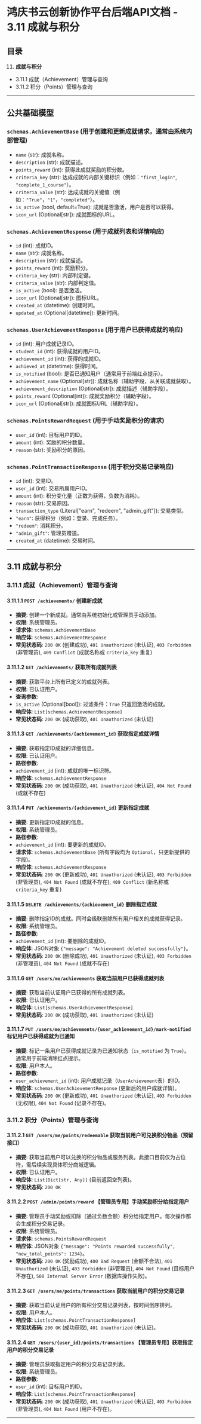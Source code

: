 
# **鸿庆书云创新协作平台后端API文档 - 3.11 成就与积分**

## **目录**

11. **成就与积分**
 * 3.11.1 成就（Achievement）管理与查询
 * 3.11.2 积分（Points）管理与查询

---

## **公共基础模型**

### `schemas.AchievementBase` (用于创建和更新成就请求，通常由系统内部管理)

* `name` (str): 成就名称。
* `description` (str): 成就描述。
* `points_reward` (int): 获得此成就奖励的积分数。
* `criteria_key` (str): 达成成就的内部关键标识（例如：`"first_login"`, `"complete_1_course"`）。
* `criteria_value` (str): 达成成就的关键值（例如：`"True"`，`"1"`，`"completed"`）。
* `is_active` (bool, default=True): 成就是否激活，用户是否可以获得。
* `icon_url` (Optional[str]): 成就图标的URL。

### `schemas.AchievementResponse` (用于成就列表和详情响应)

* `id` (int): 成就ID。
* `name` (str): 成就名称。
* `description` (str): 成就描述。
* `points_reward` (int): 奖励积分。
* `criteria_key` (str): 内部判定键。
* `criteria_value` (str): 内部判定值。
* `is_active` (bool): 是否激活。
* `icon_url` (Optional[str]): 图标URL。
* `created_at` (datetime): 创建时间。
* `updated_at` (Optional[datetime]): 更新时间。

### `schemas.UserAchievementResponse` (用于用户已获得成就的响应)

* `id` (int): 用户成就记录ID。
* `student_id` (int): 获得成就的用户ID。
* `achievement_id` (int): 获得的成就ID。
* `achieved_at` (datetime): 获得时间。
* `is_notified` (bool): 是否已通知用户（通常用于前端红点提示）。
* `achievement_name` (Optional[str]): 成就名称（辅助字段，从关联成就获取）。
* `achievement_description` (Optional[str]): 成就描述（辅助字段）。
* `points_reward` (Optional[int]): 成就奖励积分（辅助字段）。
* `icon_url` (Optional[str]): 成就图标URL（辅助字段）。

### `schemas.PointsRewardRequest` (用于手动奖励积分的请求)

* `user_id` (int): 目标用户的ID。
* `amount` (int): 奖励的积分数量。
* `reason` (str): 奖励积分的原因。

### `schemas.PointTransactionResponse` (用于积分交易记录响应)

* `id` (int): 交易ID。
* `user_id` (int): 交易所属用户ID。
* `amount` (int): 积分变化量（正数为获得，负数为消耗）。
* `reason` (str): 交易原因。
* `transaction_type` (Literal["earn", "redeem", "admin_gift"]): 交易类型。
 * `"earn"`: 获得积分（例如：登录、完成任务）。
 * `"redeem"`: 消耗积分。
 * `"admin_gift"`: 管理员赠送。
* `created_at` (datetime): 交易时间。

---

## **3.11 成就与积分**

### **3.11.1 成就（Achievement）管理与查询**

#### **3.11.1.1 `POST /achievements/` 创建新成就**

* **摘要**: 创建一个新成就。通常由系统初始化或管理员手动添加。
* **权限**: 系统管理员。
* **请求体**: `schemas.AchievementBase`
* **响应体**: `schemas.AchievementResponse`
* **常见状态码**: `200 OK` (创建成功), `401 Unauthorized` (未认证), `403 Forbidden` (非管理员), `409 Conflict` (成就名称或 `criteria_key` 重复)

#### **3.11.1.2 `GET /achievements/` 获取所有成就列表**

* **摘要**: 获取平台上所有已定义的成就列表。
* **权限**: 已认证用户。
* **查询参数**:
 * `is_active` (Optional[bool]): 过滤条件：`True` 只返回激活的成就。
* **响应体**: `List[schemas.AchievementResponse]`
* **常见状态码**: `200 OK` (成功获取), `401 Unauthorized` (未认证)

#### **3.11.1.3 `GET /achievements/{achievement_id}` 获取指定成就详情**

* **摘要**: 获取指定ID成就的详细信息。
* **权限**: 已认证用户。
* **路径参数**:
 * `achievement_id` (int): 成就的唯一标识符。
* **响应体**: `schemas.AchievementResponse`
* **常见状态码**: `200 OK` (成功获取), `401 Unauthorized` (未认证), `404 Not Found` (成就不存在)

#### **3.11.1.4 `PUT /achievements/{achievement_id}` 更新指定成就**

* **摘要**: 更新指定ID成就的信息。
* **权限**: 系统管理员。
* **路径参数**:
 * `achievement_id` (int): 要更新的成就ID。
* **请求体**: `schemas.AchievementBase` (所有字段均为 `Optional`，只更新提供的字段)。
* **响应体**: `schemas.AchievementResponse`
* **常见状态码**: `200 OK` (更新成功), `401 Unauthorized` (未认证), `403 Forbidden` (非管理员), `404 Not Found` (成就不存在), `409 Conflict` (新名称或 `criteria_key` 重复)

#### **3.11.1.5 `DELETE /achievements/{achievement_id}` 删除指定成就**

* **摘要**: 删除指定ID的成就。同时会级联删除所有用户相关的成就获得记录。
* **权限**: 系统管理员。
* **路径参数**:
 * `achievement_id` (int): 要删除的成就ID。
* **响应体**: JSON对象 `{"message": "Achievement deleted successfully"}`。
* **常见状态码**: `200 OK` (删除成功), `401 Unauthorized` (未认证), `403 Forbidden` (非管理员), `404 Not Found` (成就不存在)

#### **3.11.1.6 `GET /users/me/achievements` 获取当前用户已获得成就列表**

* **摘要**: 获取当前认证用户已获得的所有成就列表。
* **权限**: 已认证用户。
* **响应体**: `List[schemas.UserAchievementResponse]`
* **常见状态码**: `200 OK` (成功获取), `401 Unauthorized` (未认证)

#### **3.11.1.7 `PUT /users/me/achievements/{user_achievement_id}/mark-notified` 标记用户已获得成就为已通知**

* **摘要**: 标记一条用户已获得成就记录为已通知状态（`is_notified` 为 `True`）。通常用于前端消除红点提示。
* **权限**: 用户本人。
* **路径参数**:
 * `user_achievement_id` (int): 用户成就记录（`UserAchievement`表）的ID。
* **响应体**: `schemas.UserAchievementResponse` (更新后的用户成就详情)。
* **常见状态码**: `200 OK` (更新成功), `401 Unauthorized` (未认证), `403 Forbidden` (无权限), `404 Not Found` (记录不存在)。

### **3.11.2 积分（Points）管理与查询**

#### **3.11.2.1 `GET /users/me/points/redeemable` 获取当前用户可兑换积分物品（预留接口）**

* **摘要**: 获取当前用户可以兑换的积分物品或服务列表。此接口目前仅为占位符，需后续实现具体积分商城逻辑。
* **权限**: 已认证用户。
* **响应体**: `List[Dict[str, Any]]` (目前返回空列表)。
* **常见状态码**: `200 OK`

#### **3.11.2.2 `POST /admin/points/reward` 【管理员专用】手动奖励积分给指定用户**

* **摘要**: 管理员手动奖励或扣除（通过负数金额）积分给指定用户。每次操作都会生成积分交易记录。
* **权限**: 系统管理员。
* **请求体**: `schemas.PointsRewardRequest`
* **响应体**: JSON对象 `{"message": "Points rewarded successfully", "new_total_points": 1234}`。
* **常见状态码**: `200 OK` (奖励成功), `400 Bad Request` (金额不合法), `401 Unauthorized` (未认证), `403 Forbidden` (非管理员), `404 Not Found` (目标用户不存在), `500 Internal Server Error` (数据库操作失败)。

#### **3.11.2.3 `GET /users/me/points/transactions` 获取当前用户的积分交易记录**

* **摘要**: 获取当前认证用户的所有积分交易记录列表，按时间倒序排列。
* **权限**: 用户本人。
* **响应体**: `List[schemas.PointTransactionResponse]`
* **常见状态码**: `200 OK` (成功获取), `401 Unauthorized` (未认证)。

#### **3.11.2.4 `GET /users/{user_id}/points/transactions` 【管理员专用】获取指定用户的积分交易记录**

* **摘要**: 管理员获取指定用户的积分交易记录列表。
* **权限**: 系统管理员。
* **路径参数**:
 * `user_id` (int): 目标用户的ID。
* **响应体**: `List[schemas.PointTransactionResponse]`
* **常见状态码**: `200 OK` (成功获取), `401 Unauthorized` (未认证), `403 Forbidden` (非管理员), `404 Not Found` (用户不存在)。

---
